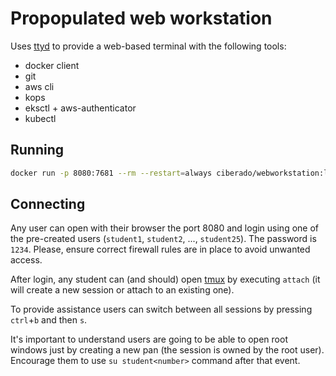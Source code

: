 # Propopulated web workstation

Uses [ttyd](https://github.com/tsl0922/ttyd) to provide a web-based terminal with the following tools:

* docker client
* git
* aws cli
* kops
* eksctl + aws-authenticator
* kubectl

## Running


```bash
docker run -p 8080:7681 --rm --restart=always ciberado/webworkstation:latest
```

## Connecting

Any user can open with their browser the port 8080 and login using one of the pre-created users (`student1`, `student2`, ..., `student25`). The password is `1234`. Please, ensure correct firewall rules are in place to avoid unwanted access.

After login, any student can (and should) open [tmux](https://github.com/tmux/tmux/wiki) by executing `attach` (it will create a new session or attach to an existing one).

To provide assistance users can switch between all sessions by pressing `ctrl`+`b` and then `s`.

It's important to understand users are going to be able to open root windows just by creating a new pan (the session is owned by the root user). Encourage them to use `su student<number>` command after that event.
